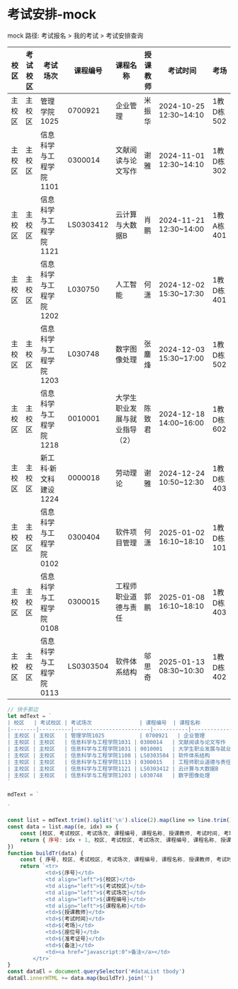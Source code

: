 # 考试安排-mock

mock 路径: 考试报名 > 我的考试 > 考试安排查询

| 校区   | 考试校区 | 考试场次               | 课程编号  | 课程名称                      | 授课教师 | 考试时间               | 考场      |
|--------|--------|----------------------|-----------|-----------------------------|---------|----------------------|-----------|
| 主校区 | 主校区   | 管理学院1025          | 0700921   | 企业管理                    | 米振华   | 2024-10-25 12:30~14:10 | 1教D栋502 |
| 主校区 | 主校区   | 信息科学与工程学院1101 | 0300014   | 文献阅读与论文写作              | 谢雅     | 2024-11-01 12:30~14:10 | 1教D栋302 |
| 主校区 | 主校区   | 信息科学与工程学院1121 | LS0303412 | 云计算与大数据B                | 肖鹏     | 2024-11-21 12:30~14:00 | 1教A栋401 |
| 主校区 | 主校区   | 信息科学与工程学院1202 | L030750   | 人工智能                      | 何潇   | 2024-12-02 15:30~17:30 | 1教D栋401 |
| 主校区 | 主校区   | 信息科学与工程学院1203 | L030748   | 数字图像处理                  | 张鏖烽   | 2024-12-03 15:30~17:00 | 1教D栋502 |
| 主校区 | 主校区   | 信息科学与工程学院1218 | 0010001   | 大学生职业发展与就业指导（2）    | 陈致君   | 2024-12-18 14:00~16:00 | 1教D栋602 |
| 主校区 | 主校区   | 新工科·新文科建设1224  | 0000018   | 劳动理论                     | 谢雅   | 2024-12-24 10:50~12:30 | 1教D栋403 |
| 主校区 | 主校区   | 信息科学与工程学院0102 | 0300404   | 软件项目管理                  | 何潇   | 2025-01-02 16:10~18:10 | 1教D栋101 |
| 主校区 | 主校区   | 信息科学与工程学院0108 | 0300015   | 工程师职业道德与责任            | 郭鹏     | 2025-01-08 16:10~18:10 | 1教D栋403 |
| 主校区 | 主校区   | 信息科学与工程学院0113 | LS0303504 | 软件体系结构                  | 邬思奇   | 2025-01-13 08:30~10:30 | 1教D栋402 |


```js
// 快手那边
let mdText = `
| 校区   | 考试校区 | 考试场次               | 课程编号  | 课程名称                      | 授课教师 | 考试时间               | 考场      |
|--------|----------|------------------------|-----------|-------------------------------|----------|------------------------|-----------|
| 主校区 | 主校区   | 管理学院1025           | 0700921   | 企业管理                      | 米振华   | 2024-10-25 12:30~14:10 | 1教D栋502 |
| 主校区 | 主校区   | 信息科学与工程学院1031 | 0300014   | 文献阅读与论文写作            | 谢雅     | 2024-10-31 12:30~14:10 | 1教D栋302 |
| 主校区 | 主校区   | 信息科学与工程学院1031 | 0010001   | 大学生职业发展与就业指导（2） | 陈致君   | 2024-10-31 16:30~17:30 | 1教D栋401 |
| 主校区 | 主校区   | 信息科学与工程学院1108 | LS0303504 | 软件体系结构                  | 邬思奇   | 2024-11-08 14:30~16:10 | 1教C栋301 |
| 主校区 | 主校区   | 信息科学与工程学院1113 | 0300015   | 工程师职业道德与责任          | 郭鹏     | 2024-11-13 10:30~12:00 | 1教D栋502 |
| 主校区 | 主校区   | 信息科学与工程学院1121 | LS0303412 | 云计算与大数据B               | 肖鹏     | 2024-11-21 12:30~14:00 | 1教A栋401 |
| 主校区 | 主校区   | 信息科学与工程学院1203 | L030748   | 数字图像处理                  | 张鏖烽   | 2024-12-03 15:30~17:30 | 1教D栋401 |
`

mdText = `

`

const list = mdText.trim().split('\n').slice(2).map(line => line.trim().slice(1, -1).trim())
const data = list.map((e, idx) => {
	const [校区, 考试校区, 考试场次, 课程编号, 课程名称, 授课教师, 考试时间, 考场] = e.split('|').map(e => e.trim())
	return { 序号: idx + 1, 校区, 考试校区, 考试场次, 课程编号, 课程名称, 授课教师, 考试时间, 考场, 座位号: '', 准考证号: '', 备注: '' }
})
function buildTr(data) {
	const { 序号, 校区, 考试校区, 考试场次, 课程编号, 课程名称, 授课教师, 考试时间, 考场, 座位号, 准考证号, 备注 } = data
	return `<tr>
			<td>${序号}</td>
			<td align="left">${校区}</td>
			<td align="left">${考试校区}</td>
			<td align="left">${考试场次}</td>
			<td align="left">${课程编号}</td>
			<td align="left">${课程名称}</td>
			<td>${授课教师}</td>
			<td>${考试时间}</td>
			<td>${考场}</td>
			<td>${座位号}</td>
			<td>${准考证号}</td>
			<td>${备注}</td>
			<td><a href="javascript:0">备注</a></td>
		</tr>`
}
const dataEl = document.querySelector('#dataList tbody')
dataEl.innerHTML += data.map(buildTr).join('')
```

